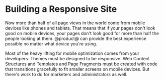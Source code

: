 # Building a Responsive Site [](id=building-a-responsive-site)

Now more than half of all page views in the world come from mobile devices 
like phones and tablets. That means that if your pages don't look good on 
mobile devices, your pages don't look good for more than half the people
looking at them. @product@ can provide the best experience possible no matter
what device you're using.

Most of the heavy lifting for mobile optimization comes from your developers.
Themes must be designed to be responsive. Web Content Structures and Templates
and Page Fragments must be created with code that transitions gracefully to fit
smaller screens on mobile devices. But there's work to do for marketers and
administrators as well.
